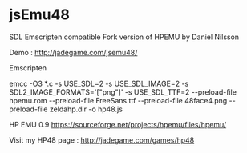 # jsEmu48
SDL Emscripten compatible Fork version of HPEMU by Daniel Nilsson

Demo : http://jadegame.com/jsemu48/



Emscripten 

emcc -O3 *.c -s USE_SDL=2 -s USE_SDL_IMAGE=2 -s SDL2_IMAGE_FORMATS='["png"]' -s USE_SDL_TTF=2 --preload-file hpemu.rom --preload-file FreeSans.ttf --preload-file 48face4.png --preload-file zeldahp.dir -o hp48.js



HP EMU 0.9
https://sourceforge.net/projects/hpemu/files/hpemu/


Visit my HP48 page : http://jadegame.com/games/hp48
